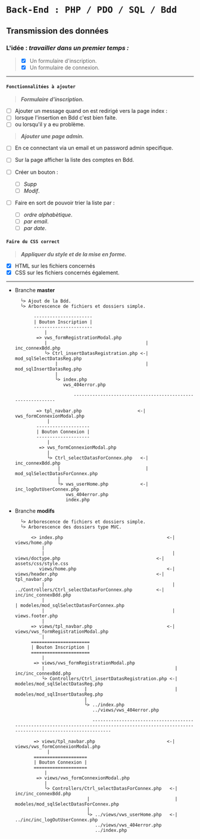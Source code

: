 
# ```Back-End : PHP / PDO / SQL / Bdd```

## Transmission des données

### L'idée : _travailler dans un premier temps :_  

  > - [x] Un formulaire d'inscription.  
  > - [x] Un formulaire de connexion.

---

#### ```Fonctionnalitées à ajouter```

  > _**Formulaire d'inscription.**_

   - [ ] Ajouter un message quand on est redirigé vers la page index :
   - [ ] lorsque l'insertion en Bdd c'est bien faite.
   - [ ] ou lorsqu'il y a eu problème.  

  > _**Ajouter une page admin.**_

  - [ ] En ce connectant via un email et un password admin specifique.

  - [ ] Sur la page afficher la liste des comptes en Bdd.
  - [ ] Créer un bouton :
      - [ ] _Supp_
      - [ ] _Modif_.
  - [ ] Faire en sort de pouvoir trier la liste par :
      - [ ] _ordre alphabètique_.
      - [ ] _par email_.
      - [ ] _par date_.

#### ```Faire du CSS correct```

  >_**Appliquer du style et de la mise en forme.**_

  - [x] HTML sur les fichiers concernés
  - [x] CSS sur les fichiers concernés également.

  ---

- Branche **master**  

        └> Ajout de la Bdd.
        └> Arborescence de fichiers et dossiers simple.

             ----------------------
             | Bouton Inscription |
             ----------------------                
                 |
              => vws_formRegistrationModal.php
                 |                                     | inc_connexBdd.php
                 └> Ctrl_insertDatasRegistration.php <-| mod_sqlSelectDatasReg.php                                 
                     |                                 | mod_sqlInsertDatasReg.php
                     |
                     └> index.php
                        vws_404error.php

                            ------------------------------------------------------------                      

              => tpl_navbar.php                     <-| vws_formConnexionModal.php        
                  |
              --------------------              
              | Bouton Connexion |
              --------------------                 
                  |
               => vws_formConnexionModal.php
                  |
                  └> Ctrl_selectDatasForConnex.php   <-| inc_connexBdd.php
                      |                                | mod_sqlSelectDatasForConnex.php
                      |
                      └> vws_userHome.php            <-| inc_logOutUserConnex.php
                         vws_404error.php
                         index.php                         

- Branche **modifs**

        └> Arborescence de fichiers et dossiers simple.
        └> Arborescence des dossiers type MVC.  

            <> index.php                                       <-| views/home.php
                |
                |                                                | views/doctype.php                                    <-| assets/css/style.css
               views/home.php                                  <-| views/header.php                                     <-| tpl_navbar.php
                |                                                | ../Controllers/Ctrl_selectDatasForConnex.php         <-| inc/inc_connexBdd.php
                |                                                                                                         | modeles/mod_sqlSelectDatasForConnex.php                                            
                |                                                | views.footer.php 
                |
            => views/tpl_navbar.php                            <-| views/vws_formRegistrationModal.php
                |
            ======================
            | Bouton Inscription |
            ======================               
                |
             => views/vws_formRegistrationModal.php
                |                                                 | inc/inc_connexBdd.php
                └> Controllers/Ctrl_insertDatasRegistration.php <-| modeles/mod_sqlSelectDatasReg.php                                 
                                |                                 | modeles/mod_sqlInsertDatasReg.php
                                |
                                └> ../index.php
                                   ../views/vws_404error.php

                                   ---------------------------------------------------------------------------------------------------------------------------------------------

             => views/tpl_navbar.php                           <-| views/vws_formConnexionModal.php
                  |
             ====================              
             | Bouton Connexion |
             ====================
                 |
              => views/vws_formConnexionModal.php
                 |                                                
                 └> Controllers/Ctrl_selectDatasForConnex.php   <-| inc/inc_connexBdd.php
                                 |                                | modeles/mod_sqlSelectDatasForConnex.php                                                           
                                 |
                                 └> ../views/vws_userHome.php   <-| ../inc/inc_logOutUserConnex.php
                                    ../views/vws_404error.php
                                    ../index.php
